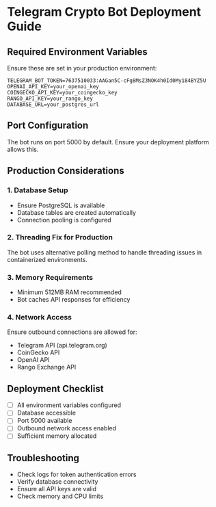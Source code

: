 # Telegram Crypto Bot Deployment Guide

## Required Environment Variables
Ensure these are set in your production environment:

```
TELEGRAM_BOT_TOKEN=7637510033:AAGan5C-cFg8MsZ3NOK4h0Id0My184BYZ5U
OPENAI_API_KEY=your_openai_key
COINGECKO_API_KEY=your_coingecko_key
RANGO_API_KEY=your_rango_key
DATABASE_URL=your_postgres_url
```

## Port Configuration
The bot runs on port 5000 by default. Ensure your deployment platform allows this.

## Production Considerations

### 1. Database Setup
- Ensure PostgreSQL is available
- Database tables are created automatically
- Connection pooling is configured

### 2. Threading Fix for Production
The bot uses alternative polling method to handle threading issues in containerized environments.

### 3. Memory Requirements
- Minimum 512MB RAM recommended
- Bot caches API responses for efficiency

### 4. Network Access
Ensure outbound connections are allowed for:
- Telegram API (api.telegram.org)
- CoinGecko API
- OpenAI API
- Rango Exchange API

## Deployment Checklist
- [ ] All environment variables configured
- [ ] Database accessible
- [ ] Port 5000 available
- [ ] Outbound network access enabled
- [ ] Sufficient memory allocated

## Troubleshooting
- Check logs for token authentication errors
- Verify database connectivity
- Ensure all API keys are valid
- Check memory and CPU limits